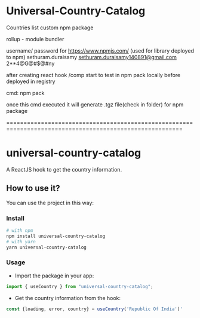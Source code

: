 # Universal-Country-Catalog

Countries list custom npm package

rollup - module bundler

username/ password for https://www.npmjs.com/ (used for library deployed to npm)
sethuram.duraisamy
sethuram.duraisamy140891@gmail.com
2\*\*4@G@#$@#ny

after creating react hook /comp start to test in npm pack locally before deployed in registry

cmd:
npm pack

once this cmd executed it will generate .tgz file(check in folder) for npm package

=========================================================================================================

# universal-country-catalog

A ReactJS hook to get the country information.

## How to use it?

You can use the project in this way:

### Install

```bash
# with npm
npm install universal-country-catalog
# with yarn
yarn universal-country-catalog
```

### Usage

- Import the package in your app:

```js
import { useCountry } from "universal-country-catalog";
```

- Get the country information from the hook:

```js
const {loading, error, country} = useCountry('Republic Of India')'
```
